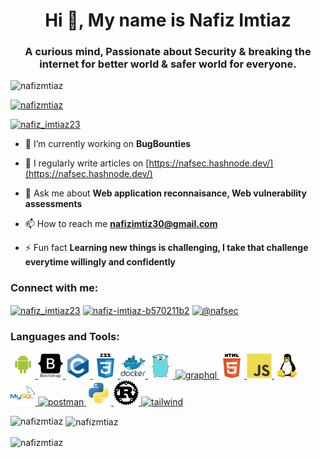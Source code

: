 <h1 align="center">Hi 👋, My name is Nafiz Imtiaz</h1>
<h3 align="center">A curious mind, Passionate about Security & breaking the internet for better world & safer world for everyone.</h3>

<p align="left"> <img src="https://komarev.com/ghpvc/?username=nafizmtiaz&label=Profile%20views&color=0e75b6&style=flat" alt="nafizmtiaz" /> </p>

<p align="left"> <a href="https://github.com/ryo-ma/github-profile-trophy"><img src="https://github-profile-trophy.vercel.app/?username=nafizmtiaz" alt="nafizmtiaz" /></a> </p>

<p align="left"> <a href="https://twitter.com/nafiz_imtiaz23" target="blank"><img src="https://img.shields.io/twitter/follow/nafiz_imtiaz23?logo=twitter&style=for-the-badge" alt="nafiz_imtiaz23" /></a> </p>

- 🔭 I’m currently working on **BugBounties**

- 📝 I regularly write articles on [https://nafsec.hashnode.dev/](https://nafsec.hashnode.dev/)

- 💬 Ask me about **Web application reconnaisance, Web vulnerability assessments**

- 📫 How to reach me **nafizimtiz30@gmail.com**

- ⚡ Fun fact **Learning new things is challenging, I take that challenge everytime willingly and confidently**

<h3 align="left">Connect with me:</h3>
<p align="left">
<a href="https://twitter.com/nafiz_imtiaz23" target="blank"><img align="center" src="https://raw.githubusercontent.com/rahuldkjain/github-profile-readme-generator/master/src/images/icons/Social/twitter.svg" alt="nafiz_imtiaz23" height="30" width="40" /></a>
<a href="https://linkedin.com/in/nafiz-imtiaz-b570211b2" target="blank"><img align="center" src="https://raw.githubusercontent.com/rahuldkjain/github-profile-readme-generator/master/src/images/icons/Social/linked-in-alt.svg" alt="nafiz-imtiaz-b570211b2" height="30" width="40" /></a>
<a href="https://hashnode.com/@nafsec" target="blank"><img align="center" src="https://raw.githubusercontent.com/rahuldkjain/github-profile-readme-generator/master/src/images/icons/Social/hashnode.svg" alt="@nafsec" height="30" width="40" /></a>
</p>

<h3 align="left">Languages and Tools:</h3>
<p align="left"> <a href="https://developer.android.com" target="_blank" rel="noreferrer"> <img src="https://raw.githubusercontent.com/devicons/devicon/master/icons/android/android-original-wordmark.svg" alt="android" width="40" height="40"/> </a> <a href="https://getbootstrap.com" target="_blank" rel="noreferrer"> <img src="https://raw.githubusercontent.com/devicons/devicon/master/icons/bootstrap/bootstrap-plain-wordmark.svg" alt="bootstrap" width="40" height="40"/> </a> <a href="https://www.cprogramming.com/" target="_blank" rel="noreferrer"> <img src="https://raw.githubusercontent.com/devicons/devicon/master/icons/c/c-original.svg" alt="c" width="40" height="40"/> </a> <a href="https://www.w3schools.com/css/" target="_blank" rel="noreferrer"> <img src="https://raw.githubusercontent.com/devicons/devicon/master/icons/css3/css3-original-wordmark.svg" alt="css3" width="40" height="40"/> </a> <a href="https://www.docker.com/" target="_blank" rel="noreferrer"> <img src="https://raw.githubusercontent.com/devicons/devicon/master/icons/docker/docker-original-wordmark.svg" alt="docker" width="40" height="40"/> </a> <a href="https://golang.org" target="_blank" rel="noreferrer"> <img src="https://raw.githubusercontent.com/devicons/devicon/master/icons/go/go-original.svg" alt="go" width="40" height="40"/> </a> <a href="https://graphql.org" target="_blank" rel="noreferrer"> <img src="https://www.vectorlogo.zone/logos/graphql/graphql-icon.svg" alt="graphql" width="40" height="40"/> </a> <a href="https://www.w3.org/html/" target="_blank" rel="noreferrer"> <img src="https://raw.githubusercontent.com/devicons/devicon/master/icons/html5/html5-original-wordmark.svg" alt="html5" width="40" height="40"/> </a> <a href="https://developer.mozilla.org/en-US/docs/Web/JavaScript" target="_blank" rel="noreferrer"> <img src="https://raw.githubusercontent.com/devicons/devicon/master/icons/javascript/javascript-original.svg" alt="javascript" width="40" height="40"/> </a> <a href="https://www.linux.org/" target="_blank" rel="noreferrer"> <img src="https://raw.githubusercontent.com/devicons/devicon/master/icons/linux/linux-original.svg" alt="linux" width="40" height="40"/> </a> <a href="https://www.mysql.com/" target="_blank" rel="noreferrer"> <img src="https://raw.githubusercontent.com/devicons/devicon/master/icons/mysql/mysql-original-wordmark.svg" alt="mysql" width="40" height="40"/> </a> <a href="https://postman.com" target="_blank" rel="noreferrer"> <img src="https://www.vectorlogo.zone/logos/getpostman/getpostman-icon.svg" alt="postman" width="40" height="40"/> </a> <a href="https://www.python.org" target="_blank" rel="noreferrer"> <img src="https://raw.githubusercontent.com/devicons/devicon/master/icons/python/python-original.svg" alt="python" width="40" height="40"/> </a> <a href="https://www.rust-lang.org" target="_blank" rel="noreferrer"> <img src="https://raw.githubusercontent.com/devicons/devicon/master/icons/rust/rust-plain.svg" alt="rust" width="40" height="40"/> </a> <a href="https://tailwindcss.com/" target="_blank" rel="noreferrer"> <img src="https://www.vectorlogo.zone/logos/tailwindcss/tailwindcss-icon.svg" alt="tailwind" width="40" height="40"/> </a> </p>

<p><img align="left" src="https://github-readme-stats.vercel.app/api/top-langs?username=nafizmtiaz&show_icons=true&locale=en&layout=compact" alt="nafizmtiaz" /></p>

<p>&nbsp;<img align="center" src="https://github-readme-stats.vercel.app/api?username=nafizmtiaz&show_icons=true&locale=en" alt="nafizmtiaz" /></p>

<p><img align="center" src="https://github-readme-streak-stats.herokuapp.com/?user=nafizmtiaz&" alt="nafizmtiaz" /></p>

